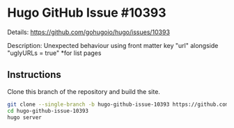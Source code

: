 # Hugo GitHub Issue #10393

Details: <https://github.com/gohugoio/hugo/issues/10393>

Description: Unexpected behaviour using front matter key "url" alongside "uglyURLs = true" *for list pages

## Instructions

Clone this branch of the repository and build the site.

```bash
git clone --single-branch -b hugo-github-issue-10393 https://github.com/jmooring/hugo-testing hugo-github-issue-10393
cd hugo-github-issue-10393
hugo server
```
